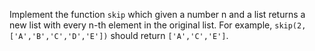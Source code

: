 Implement the function `skip` which given a number n and a list returns a new list with every n-th element in the original list. For example, `skip(2, ['A','B','C','D','E'])` should return `['A','C','E']`.
